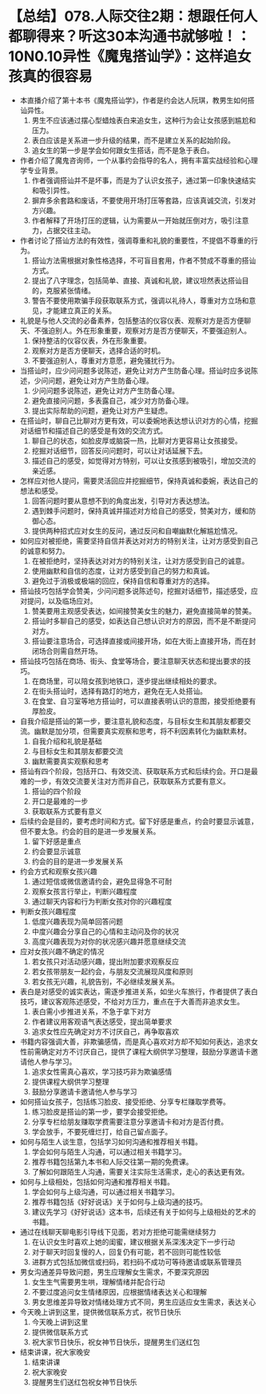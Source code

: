 # 【总结】078.人际交往2期：想跟任何人都聊得来？听这30本沟通书就够啦！：10N0.10异性《魔鬼搭讪学》：这样追女孩真的很容易

-   本直播介绍了第十本书《魔鬼搭讪学》，作者是约会达人阮琪，教男生如何搭讪异性。
    1.  男生不应该通过摆心型蜡烛表白来追女生，这种行为会让女孩感到尴尬和压力。
    2.  表白应该是关系进一步升级的结果，而不是建立关系的起始阶段。
    3.  追女生的第一步是学会如何跟女生搭话，而不是急于表白。
-   作者介绍了魔鬼咨询师，一个从事约会指导的名人，拥有丰富实战经验和心理学专业背景。
    1.  作者强调搭讪并不是坏事，而是为了认识女孩子，通过第一印象快速结实和吸引异性。
    2.  摒弃多余套路和废话，不要使用开场打压等套路，应该真诚交流，引发对方兴趣。
    3.  作者解释了开场打压的逻辑，认为需要从一开始就压倒对方，吸引注意力，占据交往主动。
-   作者讨论了搭讪方法的有效性，强调尊重和礼貌的重要性，不提倡不尊重的行为。
    1.  搭讪方法需根据对象性格选择，不可盲目套用，作者不赞成不尊重的搭讪方式。
    2.  提出了八字理念，包括简单、直接、真诚和礼貌，建议坦然表达搭讪目的，克服紧张情绪。
    3.  警告不要使用欺骗手段获取联系方式，强调以礼待人，尊重对方立场和意见，才能建立真正的关系。
-   礼貌是与他人交流的必备素养，包括整洁的仪容仪表、观察对方是否方便聊天、不强迫别人。外在形象重要，观察对方是否方便聊天，不要强迫别人。
    1.  保持整洁的仪容仪表，外在形象重要。
    2.  观察对方是否方便聊天，选择合适的时机。
    3.  不要强迫别人，尊重对方意愿，避免骚扰行为。
-   当搭讪时，应少问问题多说陈述，避免让对方产生防备心理。搭讪时应多说陈述，少问问题，避免让对方产生防备心理。
    1.  少问问题多说陈述，避免让对方产生防备心理。
    2.  避免直接问问题，多表露自己，减少对方防备心理。
    3.  提出实际帮助的问题，避免让对方产生疑虑。
-   在搭讪时，聊自己比聊对方更有效，可以委婉地表达想认识对方的心情，挖掘对话细节和描述自己的感受是有效的交流方式。
    1.  聊自己的状态，如脸皮厚或脑袋一热，比聊对方更容易让女孩接受。
    2.  挖掘对话细节，回答反问问题时，可以让对话延展下去。
    3.  描述自己的感受，如觉得对方特别，可以让女孩感到被吸引，增加交流的亲近感。
-   怎样应对他人提问，需要灵活回应并挖掘细节，保持真诚和委婉，表达自己的想法和感受。
    1.  回答问题时要从意想不到的角度出发，引导对方表达想法。
    2.  遇到棘手问题时，保持真诚并描述对方给自己的感受，赞美对方，缓和防御心态。
    3.  提供两种招式应对女生的反问，通过反问和自嘲幽默化解尴尬情况。
-   如何应对被拒绝，需要坚持自信并表达对对方的特别关注，让对方感受到自己的诚意和努力。
    1.  在被拒绝时，坚持表达对对方的特别关注，让对方感受到自己的诚意。
    2.  使用幽默和自信的态度，让对方感受到自己的努力和真诚。
    3.  避免过于消极或极端的回应，保持自信和尊重对方的选择。
-   搭讪技巧包括学会赞美，少问问题多说陈述句，挖掘对话细节，描述感受，应对提问，以及临场应对。
    1.  赞美要用主观感受表达，如间接赞美女生的魅力，避免直接简单的赞美。
    2.  搭讪时多聊自己的感受，如表达自己想认识对方的原因，而不是不断提问对方。
    3.  搭讪要注意场合，可选择直接或间接开场，如在大街上直接开场，而在封闭场合则需自然开场。
-   搭讪技巧包括在商场、街头、食堂等场合，要注意聊天状态和提出要求的技巧。
    1.  在商场里，可以陪女孩到地铁口，逐步提出继续相处的要求。
    2.  在街头搭讪时，选择有路灯的地方，避免在无人处搭讪。
    3.  在食堂、自习室等地方搭讪时，可以直接表明认识的意图，接受拒绝要有厚脸皮。
-   自我介绍是搭讪的第一步，要注意礼貌和态度，与目标女生和其朋友都要交流。幽默是加分项，但需要真实观察和思考，将不利因素转化为幽默素材。
    1.  自我介绍和礼貌是基础
    2.  与目标女生和其朋友都要交流
    3.  幽默需要真实观察和思考
-   搭讪有四个阶段，包括开口、有效交流、获取联系方式和后续约会。开口是最难的一步，有效交流要关注对方而非自己，获取联系方式要有意义。
    1.  搭讪的四个阶段
    2.  开口是最难的一步
    3.  获取联系方式要有意义
-   后续约会是目的，要考虑时间和方式。留下好感是重点，约会时要显示诚意，但不要太急。约会的目的是进一步发展关系。
    1.  留下好感是重点
    2.  约会要显示诚意
    3.  约会的目的是进一步发展关系
-   约会方式和观察女孩兴趣
    1.  通过短信或微信邀请约会，避免显得急不可耐
    2.  观察女孩言行举止，判断兴趣程度
    3.  通过聊天内容和行为判断女孩对你的兴趣程度
-   判断女孩兴趣程度
    1.  低度兴趣表现为简单回答问题
    2.  中度兴趣会分享自己的心情和主动问及你的状况
    3.  高度兴趣表现为对你的状况感兴趣并愿意继续交流
-   应对女孩兴趣不确定的情况
    1.  若女孩只对活动感兴趣，提出附加要求观察反应
    2.  若女孩带朋友一起约会，与朋友交流展现风度和原则
    3.  若女孩无兴趣，礼貌告别，不必继续发展关系。
-   表白是对感受的诚实表达，需逐步推进关系，如坐火车旅行，作者提供了表白技巧，建议客观陈述感受，不给对方压力，重点在于大善而非追求女生。
    1.  表白需小步推进关系，不急于拿下对方
    2.  作者建议用客观语气表达感受，提出简单要求
    3.  追求女性应先确定对方不讨厌自己，再争取喜欢
-   书籍内容强调大善，非欺骗感情，而是真心喜欢对方却不知如何表达，追求女性前需确定对方不讨厌自己，提供了课程大纲供学习整理，鼓励分享邀请卡邀请他人参与学习。
    1.  追求女性需真心喜欢，学习技巧非为欺骗感情
    2.  提供课程大纲供学习整理
    3.  鼓励分享邀请卡邀请他人参与学习
-   如何搭讪女孩子，包括练习脸皮、接受拒绝、分享专栏赚取学费等。
    1.  练习脸皮是搭讪的第一步，要学会接受拒绝。
    2.  分享专栏给朋友赚取学费需要注意分享邀请卡和对方是否付费。
    3.  学会放手，不要死缠烂打，给自己留点面子。
-   如何与陌生人谈生意，包括学习如何沟通和推荐相关书籍。
    1.  学会如何与陌生人沟通，可以通过相关书籍学习。
    2.  推荐书籍包括第九本书和人际交往第一期的免费课。
    3.  了解如何跟陌生人沟通，需要关注实际生活需求，走心的表达更有效。
-   如何与上级相处，包括如何沟通和推荐相关书籍。
    1.  学会如何与上级沟通，可以通过相关书籍学习。
    2.  推荐书籍包括《好好说话》关于如何与上级沟通的技巧。
    3.  建议先学习《好好说话》这本书，后续还有关于如何与上级相处的艺术的书籍。
-   通过在线聊天聊电影引导线下见面，若对方拒绝可能需继续努力
    1.  在认识女生时喜欢上她的闺蜜，建议根据关系深浅决定下一步行动
    2.  对于聊天时回复慢的人，回复仍有可能，若不回则可能性较低
    3.  进群方式包括加微信或扫码，若扫码不成功可等待邀请或联系管理员
-   男女沟通差异导致问题，男生应理解女生需求，不要深究原因
    1.  女生生气需要男生哄，理解情绪并配合行动
    2.  不要过度追问女生情绪原因，应根据情绪表达关心和理解
    3.  男女思维差异导致对情绪处理方式不同，男生应适应女生需求，表达关心
-   今天晚上讲到这里，提供微信联系方式，祝节日快乐
    1.  今天晚上讲到这里
    2.  提供微信联系方式
    3.  祝大家节日快乐，祝女神节日快乐，提醒男生们送红包
-   结束讲课，祝大家晚安
    1.  结束讲课
    2.  祝大家晚安
    3.  提醒男生们送红包祝女神节日快乐